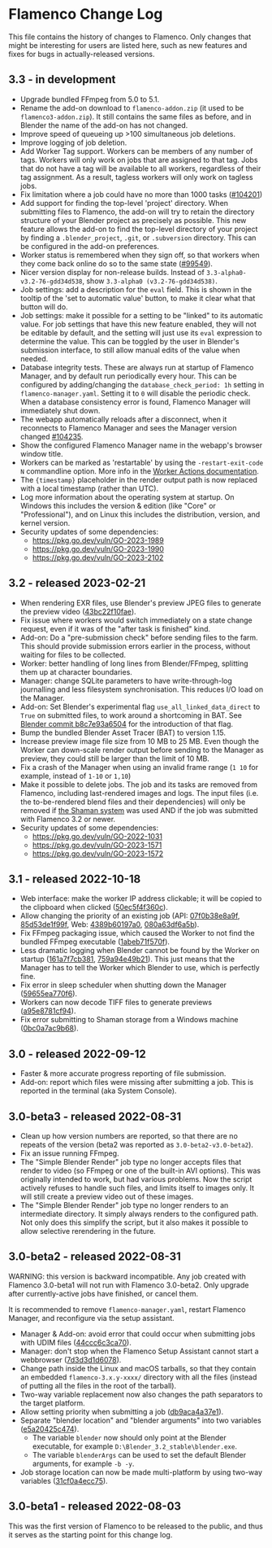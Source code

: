 # Flamenco Change Log

This file contains the history of changes to Flamenco. Only changes that might
be interesting for users are listed here, such as new features and fixes for
bugs in actually-released versions.

## 3.3 - in development

- Upgrade bundled FFmpeg from 5.0 to 5.1.
- Rename the add-on download to `flamenco-addon.zip` (it used to be `flamenco3-addon.zip`). It still contains the same files as before, and in Blender the name of the add-on has not changed.
- Improve speed of queueing up >100 simultaneous job deletions.
- Improve logging of job deletion.
- Add Worker Tag support. Workers can be members of any number of tags. Workers will only work on jobs that are assigned to that tag. Jobs that do not have a tag will be available to all workers, regardless of their tag assignment. As a result, tagless workers will only work on tagless jobs.
- Fix limitation where a job could have no more than 1000 tasks ([#104201](https://projects.blender.org/studio/flamenco/issues/104201))
- Add support for finding the top-level 'project' directory. When submitting files to Flamenco, the add-on will try to retain the directory structure of your Blender project as precisely as possible. This new feature allows the add-on to find the top-level directory of your project by finding a `.blender_project`, `.git`, or `.subversion` directory. This can be configured in the add-on preferences.
- Worker status is remembered when they sign off, so that workers when they come back online do so to the same state ([#99549](https://projects.blender.org/studio/flamenco/issues/99549)).
- Nicer version display for non-release builds. Instead of `3.3-alpha0-v3.2-76-gdd34d538`, show `3.3-alpha0 (v3.2-76-gdd34d538)`.
- Job settings: add a description for the `eval` field. This is shown in the tooltip of the 'set to automatic value' button, to make it clear what that button will do.
- Job settings: make it possible for a setting to be "linked" to its automatic value. For job settings that have this new feature enabled, they will not be editable by default, and the setting will just use its `eval` expression to determine the value. This can be toggled by the user in Blender's submission interface, to still allow manual edits of the value when needed.
- Database integrity tests. These are always run at startup of Flamenco Manager, and by default run periodically every hour. This can be configured by adding/changing the `database_check_period: 1h` setting in `flamenco-manager.yaml`. Setting it to `0` will disable the periodic check. When a database consistency error is found, Flamenco Manager will immediately shut down.
- The webapp automatically reloads after a disconnect, when it reconnects to Flamenco Manager and sees the Manager version changed [#104235](https://projects.blender.org/studio/flamenco/pulls/104235).
- Show the configured Flamenco Manager name in the webapp's browser window title.
- Workers can be marked as 'restartable' by using the `-restart-exit-code N` commandline option. More info in the [Worker Actions documentation](https://flamenco.blender.org/usage/worker-actions/).
- The `{timestamp}` placeholder in the render output path is now replaced with a local timestamp (rather than UTC).
- Log more information about the operating system at startup. On Windows this includes the version & edition (like "Core" or "Professional"), and on Linux this includes the distribution, version, and kernel version.
- Security updates of some dependencies:
  - https://pkg.go.dev/vuln/GO-2023-1989
  - https://pkg.go.dev/vuln/GO-2023-1990
  - https://pkg.go.dev/vuln/GO-2023-2102


## 3.2 - released 2023-02-21

- When rendering EXR files, use Blender's preview JPEG files to generate the preview video ([43bc22f10fae](https://developer.blender.org/rF43bc22f10fae0fcaed6a4a3b3ace1be617193e21)).
- Fix issue where workers would switch immediately on a state change request, even if it was of the "after task is finished" kind.
- Add-on: Do a "pre-submission check" before sending files to the farm. This should provide submission errors earlier in the process, without waiting for files to be collected.
- Worker: better handling of long lines from Blender/FFmpeg, splitting them up at character boundaries.
- Manager: change SQLite parameters to have write-through-log journalling and less filesystem synchronisation. This reduces I/O load on the Manager.
- Add-on: Set Blender's experimental flag `use_all_linked_data_direct` to `True` on submitted files, to work around a shortcoming in BAT. See [Blender commit b8c7e93a6504](https://developer.blender.org/rBb8c7e93a6504833ee1e617523dfe2921c4fd0816) for the introduction of that flag.
- Bump the bundled Blender Asset Tracer (BAT) to version 1.15.
- Increase preview image file size from 10 MB to 25 MB. Even though the Worker can down-scale render output before sending to the Manager as preview, they could still be larger than the limit of 10 MB.
- Fix a crash of the Manager when using an invalid frame range (`1 10` for example, instead of `1-10` or `1,10`)
- Make it possible to delete jobs. The job and its tasks are removed from Flamenco, including last-rendered images and logs. The input files (i.e. the to-be-rendered blend files and their dependencies) will only be removed if [the Shaman system](https://flamenco.blender.org/usage/shared-storage/shaman/) was used AND if the job was submitted with Flamenco 3.2 or newer.
- Security updates of some dependencies:
    - https://pkg.go.dev/vuln/GO-2022-1031
    - https://pkg.go.dev/vuln/GO-2023-1571
    - https://pkg.go.dev/vuln/GO-2023-1572


## 3.1 - released 2022-10-18

- Web interface: make the worker IP address clickable; it will be copied to the clipboard when clicked ([50ec5f4f360c](https://developer.blender.org/rF50ec5f4f360ce7cb467f95de31a34200f4942047)).
- Allow changing the priority of an existing job (API: [07f0b38e8a9f](https://developer.blender.org/rF07f0b38e8a9f0e7ea303adc2608ae5265ec7e075), [85d53de1f99f](https://developer.blender.org/rF85d53de1f99f0ccb904dc7c140a75bf4b96b326b), Web: [4389b60197a0](https://developer.blender.org/rF4389b60197a07c9b64b63f1d111679a3104ab60a), [080a63df6a5b](https://developer.blender.org/rF080a63df6a5b1a95e05eeea3c66d3a41fa431e82)).
- Fix FFmpeg packaging issue, which caused the Worker to not find the bundled FFmpeg executable ([1abeb71f570f](https://developer.blender.org/rF1abeb71f570ff978c2ff81bf6fd9851b86cc7be7)).
- Less dramatic logging when Blender cannot be found by the Worker on startup ([161a7f7cb381](https://developer.blender.org/rF161a7f7cb38190bd34757e74ffc22ac0e068fa5f), [759a94e49b21](https://developer.blender.org/rF759a94e49b21b32405237be978146a826dd53a73)).
  This just means that the Manager has to tell the Worker which Blender to use, which is perfectly fine.
- Fix error in sleep scheduler when shutting down the Manager ([59655ea770f6](https://developer.blender.org/rF59655ea770f667a579e7a85cf3afc7d8b33d239e)).
- Workers can now decode TIFF files to generate previews ([a95e8781cf94](https://developer.blender.org/rFa95e8781cf94663b3d6a41745c102586e066bb85)).
- Fix error submitting to Shaman storage from a Windows machine ([0bc0a7ac9b68](https://developer.blender.org/rF0bc0a7ac9b688d1174862e568f327053d05427b4)).


## 3.0 - released 2022-09-12

- Faster & more accurate progress reporting of file submission.
- Add-on: report which files were missing after submitting a job. This is reported in the terminal (aka System Console).


## 3.0-beta3 - released 2022-08-31

- Clean up how version numbers are reported, so that there are no repeats of the
  version (beta2 was reported as `3.0-beta2-v3.0-beta2`).
- Fix an issue running FFmpeg.
- The "Simple Blender Render" job type no longer accepts files that render to
  video (so FFmpeg or one of the built-in AVI options). This was originally
  intended to work, but had various problems. Now the script actively refuses to
  handle such files, and limits itself to images only. It will still create a
  preview video out of these images.
- The "Simple Blender Render" job type no longer renders to an intermediate
  directory. It simply always renders to the configured path. Not only does this
  simplify the script, but it also makes it possible to allow selective
  rerendering in the future.


## 3.0-beta2 - released 2022-08-31

WARNING: this version is backward incompatible. Any job created with Flamenco
3.0-beta1 will not run with Flamenco 3.0-beta2. Only upgrade after
currently-active jobs have finished, or cancel them.

It is recommended to remove `flamenco-manager.yaml`, restart Flamenco Manager,
and reconfigure via the setup assistant.

- Manager & Add-on: avoid error that could occur when submitting jobs with UDIM files
  ([44ccc6c3ca70](https://developer.blender.org/rF44ccc6c3ca706fdd268bf310f3e8965d58482449)).
- Manager: don't stop when the Flamenco Setup Assistant cannot start a webbrowser
  ([7d3d3d1d6078](https://developer.blender.org/rF7d3d3d1d6078828122b4b2d1376b1aaf2ba03b8b)).
- Change path inside the Linux and macOS tarballs, so that they contain an
  embedded `flamenco-3.x.y-xxxx/` directory with all the files (instead of
  putting all the files in the root of the tarball).
- Two-way variable replacement now also changes the path separators to the target platform.
- Allow setting priority when submitting a job
  ([db9aca4a37e1](https://developer.blender.org/rFdb9aca4a37e1be37f802cb609fddab4308e5e40f)).
- Separate "blender location" and "blender arguments" into two variables
  ([e5a20425c474](https://developer.blender.org/rFe5a20425c474ec93edbe03d2667ec5184f32d3ef)).
  - The variable `blender` now should only point at the Blender executable, for
    example `D:\Blender_3.2_stable\blender.exe`.
  - The variable `blenderArgs` can be used to set the default Blender arguments,
    for example `-b -y`.
- Job storage location can now be made multi-platform by using two-way variables
  ([31cf0a4ecc75](https://developer.blender.org/rF31cf0a4ecc75db127877218af449610ce9d8df1c)).

## 3.0-beta1 - released 2022-08-03

This was the first version of Flamenco to be released to the public, and thus it
serves as the starting point for this change log.
